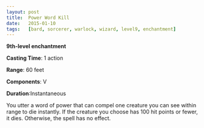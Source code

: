 ```yaml
---
layout: post
title:  Power Word Kill
date:   2015-01-10
tags:   [bard, sorcerer, warlock, wizard, level9, enchantment]
---
```


**9th-level enchantment**

**Casting Time**: 1 action

**Range**: 60 feet

**Components**: V

**Duration**:Instantaneous

You utter a word of power that can compel one creature you can see within range to die instantly.  If the creature you choose has 100 hit points or fewer, it dies. Otherwise, the spell has no effect.
